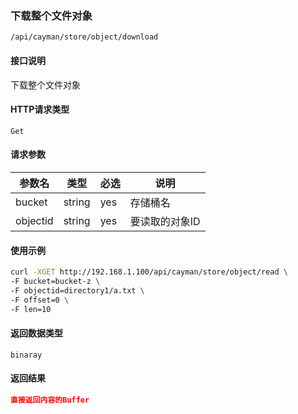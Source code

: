 ### 下载整个文件对象
`/api/cayman/store/object/download`

#### 接口说明
下载整个文件对象

#### HTTP请求类型
`Get`

#### 请求参数
|参数名|类型|必选|说明|
|--|--|--|--|
|bucket|string|yes|存储桶名|
|objectid|string|yes|要读取的对象ID|

#### 使用示例
```sh
curl -XGET http://192.168.1.100/api/cayman/store/object/read \
-F bucket=bucket-z \
-F objectid=directory1/a.txt \
-F offset=0 \
-F len=10
```

#### 返回数据类型
`binaray`

#### 返回结果
```json
直接返回内容的Buffer
```

